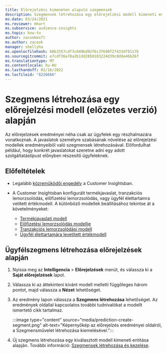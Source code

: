 ```yaml
---
title: Előrejelzési kimeneten alapuló szegmensek
description: Szegmensek létrehozása egy előrejelzési modell kimeneti entitása alapján.
ms.date: 03/24/2021
ms.reviewer: mhart
ms.subservice: audience-insights
ms.topic: how-to
author: zacookmsft
ms.author: zacook
manager: shellyha
ms.openlocfilehash: b0b3357cdf3c049bd92f6c3f690f27433df9117b
ms.sourcegitcommit: e7cdf36a78a2b1dd2850183224d39c8dde46b26f
ms.translationtype: MT
ms.contentlocale: hu-HU
ms.lasthandoff: 02/16/2022
ms.locfileid: "8226666"
---
```

# <a name="create-a-segment-based-on-a-prediction-model-preview"></a>Szegmens létrehozása egy előrejelzési modell (előzetes verzió) alapján

Az előrejelzések eredményei néha csak az ügyfelek egy részhalmazára vonatkoznak. A javaslatok személyre szabásának növelése az előrejelzési modellek eredményeiből való szegmensek létrehozásával. Előfordulhat például, hogy konkrét javaslatokat szeretne adni egy adott szolgáltatástípust előnyben részesítő ügyfeleknek. 

## <a name="prerequisites"></a>Előfeltételek

- Legalább [közreműködői engedély](permissions.md) a Customer Insightsban.

- A Customer Insightsban konfigurált termékjavaslat, tranzakciós lemorzsolódás, előfizetési lemorzsolódás, vagy ügyfél élettartamra vetített értékmodell. A különböző modellek beállításához tekintse át a követelményeket:

  - [Termékjavaslati modell](predict-product-recommendation.md)
  - [Előfizetési lemorzsolódás modellje](predict-subscription-churn.md)
  - [Tranzakciós lemorzsolódási modell](predict-transactional-churn.md)
  - [Ügyfél élettartamára levetített értékmodell](predict-customer-lifetime-value.md)

## <a name="create-a-customer-segment-based-on-predictions"></a>Ügyfélszegmens létrehozása előrejelzések alapján

1. Nyissa meg az **Intelligencia** > **Előrejelzések** menüt, és válassza ki a **Saját előrejelzések** lapot.

1. Válassza ki az áttekinteni kívánt modell melletti függőleges három pontot, majd válassza a **Nézet** lehetőséget.

1. Az eredmény lapon válassza a **Szegmens létrehozása** lehetőséget. Az eredmények oldallal kapcsolatos további tudnivalókat a modellt ismertető cikk tartalmaz.

   :::image type="content" source="media/prediction-create-segment.png" alt-text="Képernyőkép az előrejelzés eredményei oldalról, a Szegmensművelet létrehozása kiemelésével.":::

1. Új szegmens létrehozása egy kiválasztott modell kimeneti entitása alapján. További információ: [Szegmensek létrehozása és kezelése](segments.md).
